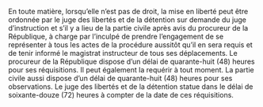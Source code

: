 En toute matière, lorsqu’elle n’est pas de droit, la mise en liberté peut être ordonnée par le juge des libertés et de la détention sur demande du juge d’instruction et s’il y a lieu de la partie civile après avis du procureur de la République, à charge par l’inculpé de prendre l’engagement de se représenter à tous les actes de la procédure aussitôt qu’il en sera requis et de tenir informé le magistrat instructeur de tous ses déplacements.
Le procureur de la République dispose d’un délai de quarante-huit (48) heures pour ses réquisitions. Il peut également la requérir à tout moment.
La partie civile aussi dispose d’un délai de quarante-huit (48) heures pour ses observations.
Le juge des libertés et de la détention statue dans le délai de soixante-douze (72) heures à compter de la date de ces réquisitions.